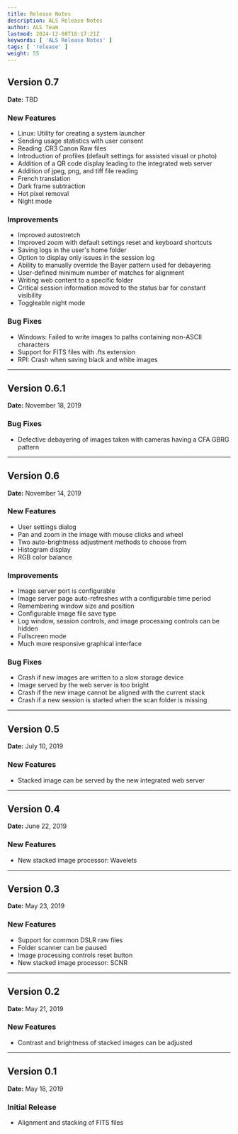 ```yaml
---
title: Release Notes
description: ALS Release Notes
author: ALS Team
lastmod: 2024-12-08T18:17:21Z
keywords: [ 'ALS Release Notes' ]
tags: [ 'release' ]
weight: 55
---
```


## Version 0.7

**Date:** TBD

### New Features

- Linux: Utility for creating a system launcher
- Sending usage statistics with user consent
- Reading .CR3 Canon Raw files
- Introduction of profiles (default settings for assisted visual or photo)
- Addition of a QR code display leading to the integrated web server
- Addition of jpeg, png, and tiff file reading
- French translation
- Dark frame subtraction
- Hot pixel removal
- Night mode

### Improvements

- Improved autostretch
- Improved zoom with default settings reset and keyboard shortcuts
- Saving logs in the user's home folder
- Option to display only issues in the session log
- Ability to manually override the Bayer pattern used for debayering
- User-defined minimum number of matches for alignment
- Writing web content to a specific folder
- Critical session information moved to the status bar for constant visibility
- Toggleable night mode

### Bug Fixes

- Windows: Failed to write images to paths containing non-ASCII characters
- Support for FITS files with .fts extension
- RPI: Crash when saving black and white images

---

## Version 0.6.1

**Date:** November 18, 2019

### Bug Fixes

- Defective debayering of images taken with cameras having a CFA GBRG pattern

---

## Version 0.6

**Date:** November 14, 2019

### New Features

- User settings dialog
- Pan and zoom in the image with mouse clicks and wheel
- Two auto-brightness adjustment methods to choose from
- Histogram display
- RGB color balance

### Improvements

- Image server port is configurable
- Image server page auto-refreshes with a configurable time period
- Remembering window size and position
- Configurable image file save type
- Log window, session controls, and image processing controls can be hidden
- Fullscreen mode
- Much more responsive graphical interface

### Bug Fixes

- Crash if new images are written to a slow storage device
- Image served by the web server is too bright
- Crash if the new image cannot be aligned with the current stack
- Crash if a new session is started when the scan folder is missing

---

## Version 0.5

**Date:** July 10, 2019

### New Features

- Stacked image can be served by the new integrated web server

---

## Version 0.4

**Date:** June 22, 2019

### New Features

- New stacked image processor: Wavelets

---

## Version 0.3

**Date:** May 23, 2019

### New Features

- Support for common DSLR raw files
- Folder scanner can be paused
- Image processing controls reset button
- New stacked image processor: SCNR

---

## Version 0.2

**Date:** May 21, 2019

### New Features

- Contrast and brightness of stacked images can be adjusted

---

## Version 0.1

**Date:** May 18, 2019

### Initial Release

- Alignment and stacking of FITS files
